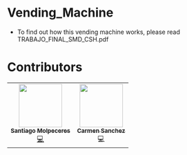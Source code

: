 # Vending_Machine

* To find out how this vending machine works, please read TRABAJO_FINAL_SMD_CSH.pdf

# Contributors 
<!-- ALL-CONTRIBUTORS-LIST:START - Do not remove or modify this section -->
<!-- prettier-ignore-start -->
<!-- markdownlint-disable -->
<table>
  <tr>
    <td align="center"><a href="https://www.linkedin.com/in/santiago-molpeceres-d%C3%ADaz-ab9087211/"><img src="https://avatars.githubusercontent.com/u/54994511?v=4" width="100px;" alt=""/><br /><sub><b>Santiago Molpeceres</b></sub></a><br /><a href="https://github.com/smolpeceresd/Programacion_Internet" title="Code">💻</a></td>
    <td align="center"><a href="https://github.com/carmenschez5?tab=repositories"><img src="https://avatars.githubusercontent.com/u/54986038?v=4" width="100px;" alt=""/><br /><sub><b>Carmen Sanchez</b></sub></a><br />💻</a></td>
  </tr>
</table>

<!-- markdownlint-restore -->
<!-- prettier-ignore-end -->

<!-- ALL-CONTRIBUTORS-LIST:END -->
